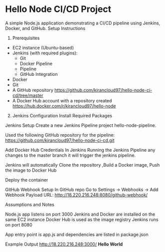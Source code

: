# Hello Node CI/CD Project

A simple Node.js application demonstrating a CI/CD pipeline using Jenkins, Docker, and GitHub.
Setup Instructions

 1. Prerequisites

- EC2 instance (Ubuntu-based)
- Jenkins (with required plugins):
  - Git
  - Docker Pipeline
  - Pipeline
  - GitHub Integration
- Docker
- Git
- A GitHub repository https://github.com/kirancloud97/hello-node-ci-cd/tree/master
- A Docker Hub account with a repository created https://hub.docker.com/r/kirancloud97/hello-node

 2. Jenkins Configuration
Install Required Packages

Jenkins Setup
Create a new Jenkins Pipeline project hello-node-pipeline.

Used the following GitHub repository for the pipeline:
https://github.com/kirancloud97/hello-node-ci-cd.git


Add Docker Hub Credentials In Jenkins
Running the Jenkins Pipeline
any changes to the master branch it will trigger the jenkins pipeline.

Jenkins will automatically Clone the repository ,Build a Docker image, Push the image to Docker Hub

Deploy the container 

GitHub Webhook Setup 
In GitHub repo Go to Settings → Webhooks → Add Webhook
Payload URL: http://18.220.216.248:8080/github-webhook/


Assumptions and Notes

Node.js app listens on port 3000
Jenkins and Docker are installed on the same EC2 instance
Docker Hub is used as the image registry
Jenkins runs on port 8080

App entry point is app.js and dependencies are listed in package.json

Example Output
http://18.220.216.248:3000/
**Hello World**
